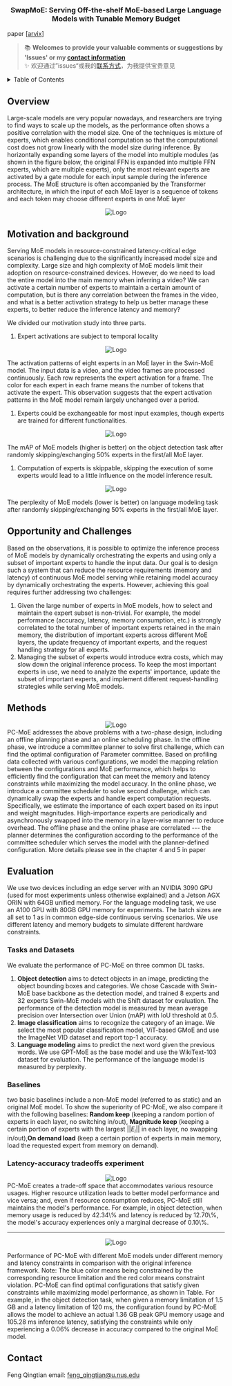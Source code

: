 
<!-- PROJECT LOGO -->
<br />
<div align="center">
<h3 align="center">SwapMoE: Serving Off-the-shelf MoE-based Large Language Models with Tunable Memory Budget</h3>
  <p align="center">
  </p>
</div>

<!-- <video src="project_video.mp4" width="800px" height="600px" controls="controls"></video> -->
paper [[arvix](https://arxiv.org/abs/2308.15030)]
> 📚 **Welcomes to provide your valuable comments or suggestions by 'Issues' or my [contact information](#contact)**    
> ✨ 欢迎通过”issues“或我的[联系方式](#contact)，为我提供宝贵意见   

<!-- TABLE OF CONTENTS -->
<details>
  <summary>Table of Contents</summary>
  <ol>
    <li>
      <a href="#overview">Overview</a>
    </li>
    <li>
      <a href="#motivation-and-background">Motivation and background</a>
    </li>
    <li><a href="#opportunity-and-challenges">Opportunity and Challenges</a>
    <li><a href="#methods">Methods</a>
    <li><a href="#evaluation">Evaluation</a>
    <ul>
        <li><a href="#tasks-and-datasets">Tasks and Datasets</a></li>
        <li><a href="#baselines">Baselines</a></li>
        <li><a href="#latency-accuracy-tradeoffs-experiment">Latency-accuracy tradeoffs experiment</a></li>
      </ul>
    </li>
    <li><a href="#contact">Contact</a></li>
  </ol>
</details>

## Overview
Large-scale models are very popular nowadays, and researchers are trying to find ways to scale up the models, as the performance often shows a positive correlation with the model size. One of the techniques is mixture of experts, which enables conditional computation so that the computational cost does not grow linearly with the model size during inference. By horizontally expanding some layers of the model into multiple modules (as shown in the figure below, the original FFN is expanded into multiple FFN experts, which are multiple experts), only the most relevant experts are activated by a gate module for each input sample during the inference process.
The MoE structure is often accompanied by the Transformer architecture, in which the input of each MoE layer is a sequence of tokens and each token may choose different experts in one MoE layer
<div align="center">
<img src="image/PC-MOE_readme/1692863659911.png" alt="Logo">
</div>


## Motivation and background
Serving MoE models in resource-constrained latency-critical edge scenarios is challenging due to the significantly increased model size and complexity.
Large size and high complexity of MoE models limit their adoption on resource-constrained devices. However, do we need to load the entire model into the main memory when inferring a video? We can activate a certain number of experts to maintain a certain amount of computation, but is there any correlation between the frames in the video, and what is a better activation strategy to help us better manage these experts, to better reduce the inference latency and memory?

We divided our motivation study into three parts.
1. Expert activations are subject to temporal locality
<div align="center">
<img src="image/PC-MOE_readme/1692864129239.png" alt="Logo">
</div>

The activation patterns of eight experts in an MoE layer in the Swin-MoE model. The input data is a video, and the video frames are processed continuously. Each row represents the expert activation for a frame. The color for each expert in each frame means the number of tokens that activate the expert.
This observation suggests that the expert activation patterns in the MoE model remain largely unchanged over a period.

1. Experts could be exchangeable for most input examples, though experts are trained for different functionalities.

<div align="center">
<img src="image/PC-MOE_readme/1692864836096.png" alt="Logo">
</div>

The mAP of MoE models (higher is better) on the object detection task after randomly skipping/exchanging 50% experts in the first/all MoE layer.

1. Computation of experts is skippable, skipping the execution of some experts would lead to a little influence on the model inference result.
<div align="center">
<img src="image/PC-MOE_readme/1692864854950.png" alt="Logo">
</div>

The perplexity of MoE models (lower is better) on language modeling task after randomly skipping/exchanging 50% experts in the first/all MoE layer.

## Opportunity and Challenges
Based on the observations, it is possible to optimize the inference process of MoE models by dynamically orchestrating the experts and using only a subset of important experts to handle the input data.
Our goal is to design such a system that can reduce the resource requirements (memory and latency) of continuous MoE model serving while retaining model accuracy by dynamically orchestrating the experts.
However, achieving this goal requires further addressing two challenges:
1. Given the large number of experts in MoE models, how to select and maintain the expert subset is non-trivial. For example, the model performance (accuracy, latency, memory consumption, etc.) is strongly correlated to the total number of important experts retained in the main memory, the distribution of important experts across different MoE layers, the update frequency of important experts, and the request handling strategy for all experts.
2. Managing the subset of experts would introduce extra costs, which may slow down the original inference process.
To keep the most important experts in use, we need to analyze the experts' importance, update the subset of important experts, and implement different request-handling strategies while serving MoE models.

## Methods
<div align="center">
<img src="image/PC-MOE_readme/1692868081700.png" alt="Logo">
</div>
PC-MoE addresses the above problems with a two-phase design, including an offline planning phase and an online scheduling phase.
In the offline phase, we introduce a committee planner to solve first challenge, which can find the optimal configuration of Parameter committee. Based on profiling data collected with various configurations, we model the mapping relation between the configurations and MoE performance, which helps to efficiently find the configuration that can meet the memory and latency constraints while maximizing the model accuracy.
In the online phase, we introduce a committee scheduler to solve second challenge, which can dynamically swap the experts and handle expert computation requests. Specifically, we estimate the importance of each expert based on its input and weight magnitudes. High-importance experts are periodically and asynchronously swapped into the memory in a layer-wise manner to reduce overhead.
The offline phase and the online phase are correlated --- the planner determines the configuration according to the performance of the committee scheduler which serves the model with the planner-defined configuration.
More details please see in the chapter 4 and 5 in paper

## Evaluation
We use two devices including an edge server with an NVIDIA 3090 GPU (used for most experiments unless otherwise explained) and a Jetson AGX ORIN with 64GB unified memory.
For the language modeling task, we use an A100 GPU with 80GB GPU memory for experiments.
The batch sizes are all set to 1 as in common edge-side continuous serving scenarios.
We use different latency and memory budgets to simulate different hardware constraints.

### Tasks and Datasets
We evaluate the performance of PC-MoE on three common DL tasks.
1. __Object detection__ aims to detect objects in an image, predicting the object bounding boxes and categories. We chose Cascade with Swin-MoE base backbone as the detection model, and trained 8 experts and 32 experts Swin-MoE models with the Shift dataset for evaluation. The performance of the detection model is measured by mean average precision over Intersection over Union (mAP) with IoU threshold at 0.5.
2. __Image classification__ aims to recognize the category of an image. We select the most popular classification model, ViT-based GMoE and use the ImageNet VID dataset and report top-1 accuracy.
3. __Language modeling__ aims to predict the next word given the previous words. We use GPT-MoE as the base model and use the WikiText-103 dataset for evaluation. The performance of the language model is measured by perplexity.

### Baselines
two basic baselines include a non-MoE model (referred to as static) and an original MoE model.
To show the superiority of PC-MoE, we also compare it with the following baselines:
__Random keep__ (keeping a random portion of experts in each layer, no switching in/out), __Magnitude keep__ (keeping a certain portion of experts with the largest $||E_i||$ in each layer, no swapping in/out),__On demand load__ (keep a certain portion of experts in main memory, load the requested expert from memory on demand).

### Latency-accuracy tradeoffs experiment
<div align="center">
<img src="image/PC-MOE_readme/1693043912327.png" alt="Logo">
</div>
PC-MoE creates a trade-off space that accommodates various resource usages. Higher resource utilization leads to better model performance and vice versa; and, even if resource consumption reduces, PC-MoE still maintains the model's performance. 
For example, in object detection, when memory usage is reduced by 42.34\% and latency is reduced by 12.70\%, the model's accuracy experiences only a marginal decrease of 0.10\%.

---

<div align="center">
<img src="image/PC-MOE_readme/1693045029398.png" alt="Logo">
</div>

Performance of PC-MoE with different MoE models under different memory and latency constraints in comparison with the original inference framework. Note: The blue color means being constrained by the corresponding resource limitation and the red color means constraint violation.
PC-MoE can find optimal configurations that satisfy given constraints while maximizing model performance, as shown in Table. For example, in the object detection task, when given a memory limitation of 1.5 GB and a latency limitation of 120 ms, the configuration found by PC-MoE allows the model to achieve an actual 1.36 GB peak GPU memory usage and 105.28 ms inference latency, satisfying the constraints while only experiencing a 0.06\% decrease in accuracy compared to the original MoE model.

## Contact
Feng Qingtian 
email: feng_qingtian@u.nus.edu
